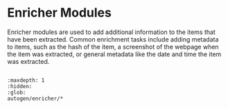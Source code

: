 # Enricher Modules

Enricher modules are used to add additional information to the items  that have been extracted. Common enrichment tasks include adding metadata to items, such as the hash of the item, a screenshot of the webpage when the item was extracted, or general metadata like the date and time the item was extracted.


```{include} autogen/enricher.md
```

```{toctree}
:maxdepth: 1
:hidden:
:glob:
autogen/enricher/*
```